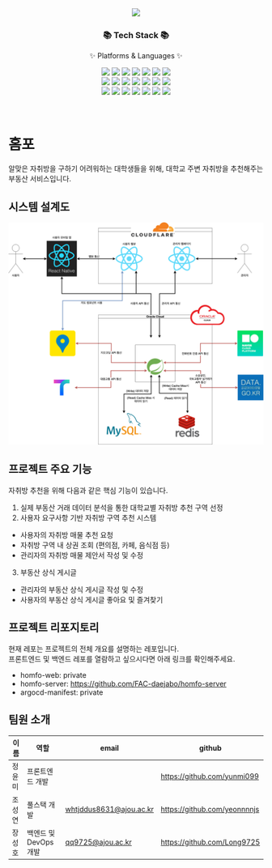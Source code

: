 <div align=center>
	<img src="https://capsule-render.vercel.app/api?type=rect&color=auto&height=130&section=header&text=홈포&fontSize=80&fontAlignY=53" />
</div>
<div align=center>
	<h3>📚 Tech Stack 📚</h3>
	<p>✨ Platforms & Languages ✨</p>
</div>
<div align="center">
    <img src="https://img.shields.io/badge/HTML5-E34F26?style=flat&logo=HTML5&logoColor=white" />
	<img src="https://img.shields.io/badge/CSS3-1572B6?style=flat&logo=CSS3&logoColor=white" />
	<img src="https://img.shields.io/badge/TypeScript-3178C6?style=flat&logo=TypeScript&logoColor=white" />
	<img src="https://img.shields.io/badge/React-61DAFB?style=flat&logo=react&logoColor=white" />
    <img src="https://img.shields.io/badge/React_Native-61DAFB?style=flat&logo=react&logoColor=white" />
    <img src="https://img.shields.io/badge/Jest-C21325?style=flat&logo=Jest&logoColor=white" />
    <img src="https://img.shields.io/badge/Google_Analytics-E37400?style=flat&logo=GoogleAnalytics&logoColor=white" />
    <br/>
    <img src="https://img.shields.io/badge/Java-6DB33F?style=flat&logo=Spring&logoColor=white" />
    <img src="https://img.shields.io/badge/Gradle-02303A?style=flat&logo=Gradle&logoColor=white" />
    <img src="https://img.shields.io/badge/Spring _MVC-6DB33F?style=flat&logo=Spring&logoColor=white" />
    <img src="https://img.shields.io/badge/MySQL-4479A1?style=flat&logo=MySQL&logoColor=white" />
    <img src="https://img.shields.io/badge/Redis-DC382D?style=flat&logo=Redis&logoColor=white" />
    <img src="https://img.shields.io/badge/Junit-25A162?style=flat&logo=Junit5&logoColor=white" />
    <img src="https://img.shields.io/badge/Jacoco-55C2E1?style=flat&logo=Cocos&logoColor=white" />
    <br/>    
    <img src="https://img.shields.io/badge/Oracle_Cloud-F80000?style=flat&logo=Oracle&logoColor=white" />
    <img src="https://img.shields.io/badge/GitHub_Actions-2088FF?style=flat&logo=GitHubActions&logoColor=white" />
    <img src="https://img.shields.io/badge/SonarQube-4E9BCD?style=flat&logo=SonarQube&logoColor=white" />
    <img src="https://img.shields.io/badge/Argo-EF7B4D?style=flat&logo=Argo&logoColor=white" />
    <img src="https://img.shields.io/badge/Prometheus-E6522C?style=flat&logo=Prometheus&logoColor=white" />
    <img src="https://img.shields.io/badge/Grafana-F46800?style=flat&logo=Grafana&logoColor=white" />
    <img src="https://img.shields.io/badge/Helm-0F1689?style=flat&logo=Helm&logoColor=white" />
<br/>
<br/>
<br/>
</div>

# 홈포
알맞은 자취방을 구하기 어려워하는 대학생들을 위해, 대학교 주변 자취방을 추천해주는 부동산 서비스입니다. 

## 시스템 설계도

<div align="center">
    <img src="./assets/홈포 시스템 설계도.png" width="900" alt="홈포 시스템 설계도">
</div>

## 프로젝트 주요 기능

자취방 추천을 위해 다음과 같은 핵심 기능이 있습니다.

1. 실제 부동산 거래 데이터 분석을 통한 대학교별 자취방 추천 구역 선정
2. 사용자 요구사항 기반 자취방 구역 추천 시스템
- 사용자의 자취방 매물 추천 요청
- 자취방 구역 내 상권 조회 (편의점, 카페, 음식점 등)
- 관리자의 자취방 매물 제안서 작성 및 수정
3. 부동산 상식 게시글
- 관리자의 부동산 상식 게시글 작성 및 수정
- 사용자의 부동산 상식 게시글 좋아요 및 즐겨찾기

## 프로젝트 리포지토리
현재 레포는 프로젝트의 전체 개요를 설명하는 레포입니다.
<br/>
프론트엔드 및 백엔드 레포를 열람하고 싶으시다면 아래 링크를 확인해주세요.
<br/>

- homfo-web: private
- homfo-server: https://github.com/FAC-daejabo/homfo-server
- argocd-manifest: private


## 팀원 소개

|이름|역할|email|github|
|---|---|---|---|
|정윤미|프론트엔드 개발||https://github.com/yunmi099|
|조성연|풀스택 개발|whtjddus8631@ajou.ac.kr|https://github.com/yeonnnnjs|
|장성호|백엔드 및 DevOps 개발|qq9725@ajou.ac.kr|https://github.com/Long9725|
